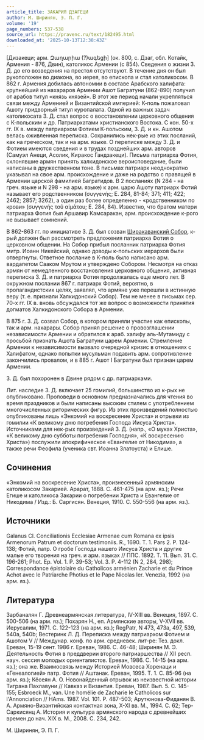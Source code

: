 ```yaml
---
article_title: ЗАКАРИЯ ДЗАГЕЦИ
author: М. Ширинян, Э. П. Г.
volume: '19'
page_numbers: 537-538
source_url: https://pravenc.ru/text/182495.html
downloaded_at: '2025-10-13T12:38:43Z'
---
```


[Дизакеци; арм. Զաղարիա (?)ագեցի] (ок. 800, с. Дзаг, обл. Котайк, Армения - 876, Двин), католикос Армении (с 854). Сведения о жизни З. Д. до его возведения на престол отсутствуют. В течение дня он был рукоположен во диакона, во иерея, во епископа и стал католикосом. В 862 г. Армения добилась автономии в составе Арабского халифата: крупнейший из нахараров Армении Ашот Багратуни (862-890) получил от арабов титул «князь князей». В этот же период начали укрепляться связи между Арменией и Византийской империей: К-поль пожаловал Ашоту придворный титул куропалата. Одной из важных задач католикосата З. Д. стал вопрос о восстановлении церковного общения с К-польским и др. Патриархатами христианского Востока. С кон. 50-х гг. IX в. между патриархом Фотием К-польским, З. Д. и кн. Ашотом велась оживленная переписка. Сохранились нек-рые из этих посланий, как на греческом, так и на арм. языке. О переписке между З. Д. и Фотием имеются сведения и в трудах позднейших арм. авторов (Самуэл Анеци, Асолик, Киракос Гандзакеци). Письма патриарха Фотия, склонявшие армян принять халкидонское вероисповедание, были написаны в дружественном тоне. В письмах патриарх неоднократно указывал на свое арм. происхождение и даже на родство с правящей в Армении царской фамилией Багратидов. В 2 посланиях (N 284 - на греч. языке и N 298 - на арм. языке) к арм. царю Ашоту патриарх Фотий называет его родственником (συγγενής; E. 284, 81-84; 371; 411; 422; 2462; 2857; 3262), а один раз более определенно - «родственником по крови» (συγγενής τοῦ αἱμάτου; E. 284, 84). Известно, что братом матери патриарха Фотия был Аршавир Камсаракан, арм. происхождение к-рого не вызывает сомнений.

В 862-863 гг. по инициативе З. Д. был созван [Ширакаванский Собор](<https://pravenc.ru/text/Ширакаванский Собор.html>), к-рый должен был рассмотреть предложения патриарха Фотия о церковном общении. На Собор прибыл посланник патриарха Фотия митр. Иоанн Никейский, однако доводы к-польских иерархов были отвергнуты. Ответное послание в К-поль было написано арм. вардапетом Сааком Мрутом и утверждено Собором. Несмотря на отказ армян от немедленного восстановления церковного общения, активная переписка З. Д. и патриарха Фотия продолжалась еще много лет. В окружном послании 867 г. патриарх Фотий, вероятно, в пропагандистских целях, заявлял, что армяне уже перешли в истинную веру (т. е. признали Халкидонский Собор). Тем не менее в письмах сер. 70-х гг. IX в. вновь обсуждался тот же вопрос о возможности принятия догматов Халкидонского Собора в Армении.

В 875 г. З. Д. созвал Собор, в котором приняли участие как епископы, так и арм. нахарары. Собор принял решение о провозглашении независимости Армении и обратился к араб. халифу аль-Мутамиду с просьбой признать Ашота Багратуни царем Армении. Стремление Армении к независимости вызвало очередной кризис в отношениях с Халифатом, однако попытки мусульман подавить арм. сопротивление закончились провалом, и в 885 г. Ашот I Багратуни был признан царем Армении.

З. Д. был похоронен в Двине рядом с др. патриархами.

Лит. наследие З. Д. включает 25 гомилий, большинство из к-рых не опубликовано. Проповеди в основном предназначались для чтения во время праздников и были написаны высоким стилем с употреблением многочисленных риторических фигур. Из этих произведений полностью опубликованы лишь «Энкомий на воскресение Христа» и отрывки из гомилии «К великому дню погребения Господа Иисуса Христа». Источниками для нек-рых произведений З. Д. (напр., «О муках Христа», «К великому дню субботы погребения Господня», «К воскресению Христа») послужили апокрифическое «Евангелие от Никодима», а также речи Феофила (ученика свт. Иоанна Златоуста) и Елише.

## Сочинения

«Энкомий на воскресение Христа», произнесенный армянским католикосом Закарией. Арарат, 1888. С. 461-475 (на арм. яз.); Речи Егише и католикоса Закарии о погребении Христа и Евангелие от Никодима / Изд.: Б. Саргисян. Венеция, 1910. С. 550-556 (на арм. яз.).

## Источники

Galanus Cl. Conciliationis Ecclesiae Armenae cum Romana ex ipsis Armenorum Patrum et doctorum testimoniis. R., 1690. T. 1. Pars 2. P. 124-138; Фотий, патр. О гробе Господа нашего Иисуса Христа и другие малые его творения на греч. и арм. языках // ППС. 1892. T. 11. Вып. 31. C. 196-261; Phot. Ep. Vol. 1. P. 39-53; Vol. 3. P. 4-112 (N 2, 284, 298); Correspondance épistolaire du Catholicos arménien Zacharie et du Prince Achot avec le Patriarche Photius et le Pape Nicolas Ier. Venezia, 1992 (на арм. яз.).

## Литература

Зарбаналян Г. Древнеармянская литература, IV-XIII вв. Венеция, 1897. С. 500-506 (на арм. яз.); Похарян Н., еп. Армянские авторы, V-XVII вв. Иерусалим, 1971. С. 122-123 (на арм. яз.); RegPatr, N 473, 473а, 497, 539, 540a, 540b; Вестеринк Л. Д. Переписка между патриархом Фотием и Ашотом V // Междунар. конф. по арм. средневек. лит-ре: Тез. докл. Ереван, 15-19 сент. 1986 г. Ереван, 1986. С. 46-48; Ширинян М. Э. Деятельность Фотия в преддверии второго патриаршества // XII респ. науч. сессия молодых ориенталистов. Ереван, 1986. С. 14-15 (на арм. яз.); она же. Взаимосвязь между Историей Мовсеса Хоренаци и «Генеалогией» патр. Фотия // Аштанак. Ереван, 1995. Т. 1. С. 85-96 (на арм. яз.); Кёсеян А. О. Новонайденный отрывок из неизвестной истории Тиграна Пахлавуни // Кавказ и Византия. Ереван, 1987. Вып. 5. С. 145-155; Esbroeck М., van. Une homélie de Zacharie le Catholicos sur l'Annonciation // HAms. 1987. Vol. 101. P. 487-503; Арутюнова-Фиданян В. А. Армяно-Византийская контактная зона, X-XI вв. М., 1994. С. 62; Тер-Саркисянц А. История и культура армянского народа с древнейших времен до нач. XIX в. М., 2008. С. 234, 242.

М. Ширинян, Э. П. Г.
